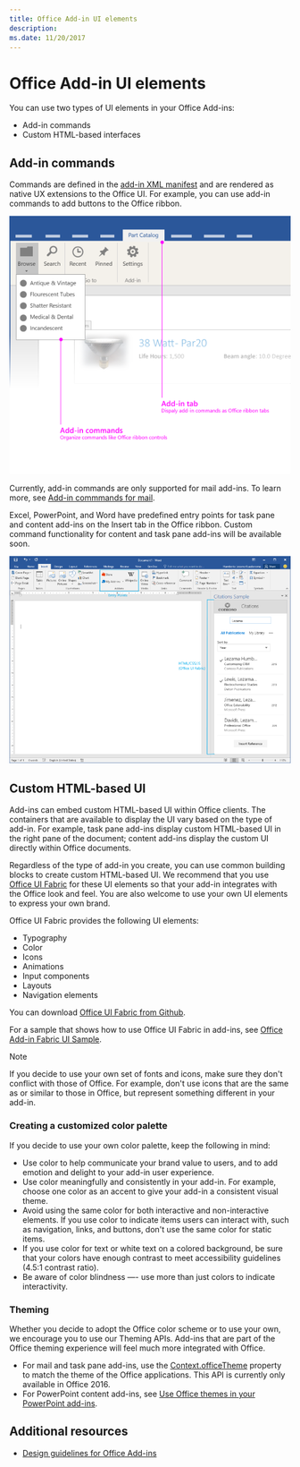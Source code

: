 ```yaml
---
title: Office Add-in UI elements
description: 
ms.date: 11/20/2017 
---
```



# Office Add-in UI elements

You can use two types of UI elements in your Office Add-ins: 

- Add-in commands 
- Custom HTML-based interfaces

## Add-in commands
Commands are defined in the [add-in XML manifest](../../develop/define-add-in-commands.md) and are rendered as native UX extensions to the Office UI. For example, you can use add-in commands to add buttons to the Office ribbon. 

![An image showing add-in commands and custom HTML UI elements in an add-in](../../images/layouts-add-in-commands-v0.03.png)

Currently, add-in commands are only supported for mail add-ins. To learn more, see [Add-in commmands for mail](https://docs.microsoft.com/en-us/outlook/add-ins/add-in-commands-for-outlook). 

Excel, PowerPoint, and Word have predefined entry points for task pane and content add-ins on the Insert tab in the Office ribbon. Custom command functionality for content and task pane add-ins will be available soon. 

![An image that shows the Insert Tab on the Word ribbon](../../images/word-doc-insert-tab.png)

## Custom HTML-based UI

Add-ins can embed custom HTML-based UI within Office clients. The containers that are available to display the UI vary based on the type of add-in. For example, task pane add-ins display custom HTML-based UI in the right pane of the document; content add-ins display the custom UI directly within Office documents.

Regardless of the type of add-in you create, you can use common building blocks to create custom HTML-based UI. We recommend that you use [Office UI Fabric](https://github.com/OfficeDev/Office-UI-Fabric) for these UI elements so that your add-in integrates with the Office look and feel. You are also welcome to use your own UI elements to express your own brand.

Office UI Fabric provides the following UI elements:

- Typography
- Color
- Icons
- Animations
- Input components
- Layouts
- Navigation elements

You can download [Office UI Fabric from Github](https://github.com/OfficeDev/Office-UI-Fabric).

For a sample that shows how to use Office UI Fabric in add-ins, see [Office Add-in Fabric UI Sample](https://github.com/OfficeDev/Office-Add-in-Fabric-UI-Sample).

> [!NOTE]
> If you decide to use your own set of fonts and icons, make sure they don't conflict with those of Office. For example, don't use icons that are the same as or similar to those in Office, but represent something different in your add-in. 

### Creating a customized color palette
If you decide to use your own color palette, keep the following in mind: 
 
- Use color to help communicate your brand value to users, and to add emotion and delight to your add-in user experience.
- Use color meaningfully and consistently in your add-in. For example, choose one color as an accent to give your add-in a consistent visual theme.
- Avoid using the same color for both interactive and non-interactive elements. If you use color to indicate items users can interact with, such as navigation, links, and buttons, don't use the same color for static items.
- If you use color for text or white text on a colored background, be sure that your colors have enough contrast to meet accessibility guidelines (4.5:1 contrast ratio).
- Be aware of color blindness —- use more than just colors to indicate interactivity.

### Theming 
Whether you decide to adopt the Office color scheme or to use your own, we encourage you to use our Theming APIs. Add-ins that are part of the Office theming experience will feel much more integrated with Office.


- For mail and task pane add-ins, use the [Context.officeTheme](/reference/shared/office.context.officetheme.md) property to match the theme of the Office applications. This API is currently only available in Office 2016.  
- For PowerPoint content add-ins, see [Use Office themes in your PowerPoint add-ins](../../powerpoint/use-document-themes-in-your-powerpoint-add-ins.md).

<!-- Link to theming API docs and Humberto's seed sample. Add screenshot of themed add-in. -->


## Additional resources

- [Design guidelines for Office Add-ins](../add-in-design.md)
